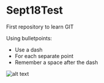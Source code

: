 # Sept18Test
First repository to learn GIT

Using bulletpoints:
- Use a dash
- For each separate point
- Remember a space after the dash

![alt text][logo]

[logo]: C:\GIT\github.png "GitHub Logo"